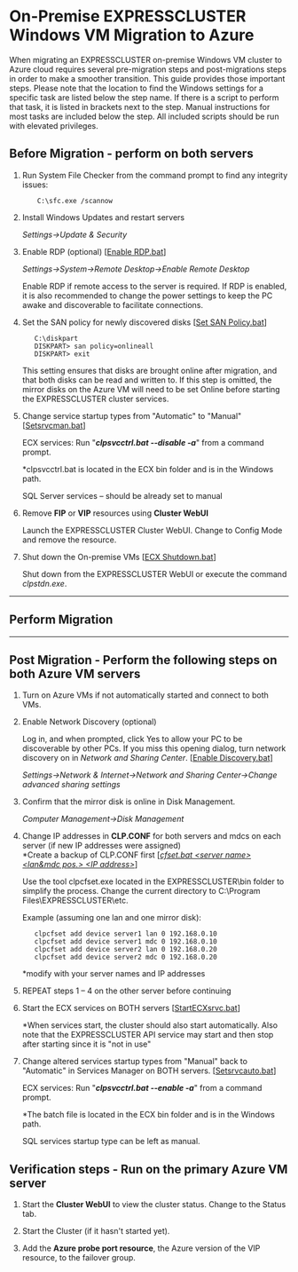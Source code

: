 # On-Premise EXPRESSCLUSTER Windows VM Migration to Azure

When migrating an EXPRESSCLUSTER on-premise Windows VM cluster to Azure cloud requires several pre-migration steps and post-migrations steps in order to make a smoother transition. This guide provides those important steps. Please note that the location to find the Windows settings for a specific task are listed below the step name. If there is a script to perform that task, it is listed in brackets next to the step. Manual instructions for most tasks are included below the step. All included scripts should be run with elevated privileges.

## Before Migration - perform on both servers

1.	Run System File Checker from the command prompt to find any integrity issues:
```
       C:\sfc.exe /scannow
```
2.	Install Windows Updates and restart servers

       *Settings->Update & Security*

3.	Enable RDP (optional) \[[Enable RDP.bat](Scripts/01%20Enable%20RDP.bat)\]

       *Settings->System->Remote Desktop->Enable Remote Desktop*
    
       Enable RDP if remote access to the server is required. If RDP is enabled, it is also recommended to change the power settings to keep the PC awake and discoverable to facilitate connections.

4.	Set the SAN policy for newly discovered disks \[[Set SAN Policy.bat](Scripts/02%20Set%20SAN%20Policy.bat)\]
	```
       C:\diskpart
       DISKPART> san policy=onlineall
       DISKPART> exit
	```
    This setting ensures that disks are brought online after migration, and that both disks can be read and written to. If this step is omitted, the mirror disks on the Azure VM will need to be set Online before starting the EXPRESSCLUSTER cluster services.

5.	Change service startup types from "Automatic" to "Manual" \[[Setsrvcman.bat](Scripts/03%20Setsrvcman.bat)\]

       ECX services:  Run "***clpsvcctrl.bat --disable -a***" from a command prompt.

       *clpsvcctrl.bat is located in the ECX bin folder and is in the Windows path.

       SQL Server services – should be already set to manual

6.	Remove **FIP** or **VIP** resources using **Cluster WebUI**

       Launch the EXPRESSCLUSTER Cluster WebUI. Change to Config Mode and remove the resource.

7.	Shut down the On-premise VMs \[[ECX Shutdown.bat](Scripts/04%20ECX%20Shutdown.bat)\]

       Shut down from the EXPRESSCLUSTER WebUI or execute the command *clpstdn.exe*.

------

## Perform Migration

------
## Post Migration - Perform the following steps on both Azure VM servers

1.	Turn on Azure VMs if not automatically started and connect to both VMs.

2.	Enable Network Discovery (optional)

       Log in, and when prompted, click Yes to allow your PC to be discoverable by other PCs. If you miss this opening dialog, turn network discovery on in *Network and Sharing Center*. \[[Enable Discovery.bat\]](Scripts/06%20Enable%20Discovery.bat)

       *Settings->Network & Internet->Network and Sharing Center->Change advanced sharing settings*

3.	Confirm that the mirror disk is online in Disk Management.

       *Computer Management->Disk Management*

4.	Change IP addresses in **CLP.CONF** for both servers and mdcs on each server (if new IP addresses were assigned)    
       \*Create a backup of CLP.CONF first \[[*cfset.bat \<server name\> \<lan\&mdc pos.\> \<IP address\>*](Scripts/07%20cfset.bat)\]

       Use the tool clpcfset.exe located in the EXPRESSCLUSTER\bin folder to simplify the process. Change the current directory to C:\Program Files\EXPRESSCLUSTER\etc. 

       Example (assuming one lan and one mirror disk):
	```
       clpcfset add device server1 lan 0 192.168.0.10
       clpcfset add device server1 mdc 0 192.168.0.10
       clpcfset add device server2 lan 0 192.168.0.20
       clpcfset add device server2 mdc 0 192.168.0.20
	```
    *modify with your server names and IP addresses

5.	REPEAT steps 1 – 4 on the other server before continuing

6.	Start the ECX services on BOTH servers \[[StartECXsrvc.bat](Scripts/08%20StartECXsrvc.bat)\]

       *When services start, the cluster should also start automatically. Also note that the EXPRESSCLUSTER API service may start and then stop after starting since it is "not in use"

7.	Change altered services startup types from "Manual" back to "Automatic" in Services Manager on BOTH servers. \[[Setsrvcauto.bat](Scripts/09%20Setsrvcauto.bat)\]

       ECX services:  Run "***clpsvcctrl.bat --enable -a***" from a command prompt.

       *The batch file is located in the ECX bin folder and is in the Windows path.

       SQL services startup type can be left as manual.

## Verification steps - Run on the primary Azure VM server

1.	Start the **Cluster WebUI** to view the cluster status. Change to the Status tab.

2.	Start the Cluster (if it hasn't started yet).

3.	Add the **Azure probe port resource**, the Azure version of the VIP resource, to the failover group.
